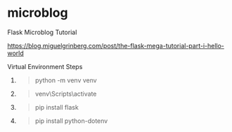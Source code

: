 # microblog
Flask Microblog Tutorial

https://blog.miguelgrinberg.com/post/the-flask-mega-tutorial-part-i-hello-world

Virtual Environment Steps
1. > python -m venv venv
2. > venv\Scripts\activate
3. > pip install flask
4. > pip install python-dotenv
